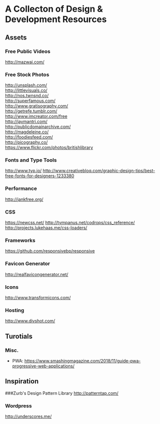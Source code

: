 A Collecton of Design & Development Resources
=============

## Assets

### Free Public Videos
http://mazwai.com/  

### Free Stock Photos
http://unsplash.com/  
http://littlevisuals.co/  
http://nos.twnsnd.co/  
http://superfamous.com/  
http://www.gratisography.com/  
http://getrefe.tumblr.com/  
http://www.imcreator.com/free  
http://jaymantri.com/  
http://publicdomainarchive.com/  
http://magdeleine.co/  
http://foodiesfeed.com/  
http://picography.co/  
https://www.flickr.com/photos/britishlibrary

### Fonts and Type Tools
http://www.typ.io/
http://www.creativebloq.com/graphic-design-tips/best-free-fonts-for-designers-1233380

### Performance
http://jankfree.org/

### CSS
https://newcss.net/
http://tympanus.net/codrops/css_reference/
http://projects.lukehaas.me/css-loaders/

### Frameworks
https://github.com/responsivebp/responsive

### Favicon Generator
http://realfavicongenerator.net/

### Icons
http://www.transformicons.com/

### Hosting
http://www.divshot.com/

## Turotials 

### Misc. 
- PWA: https://www.smashingmagazine.com/2018/11/guide-pwa-progressive-web-applications/

## Inspiration

###Zurb's Design Pattern Library
http://patterntap.com/

### Wordpress
http://underscores.me/